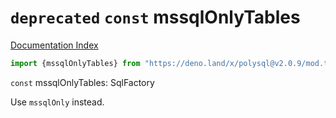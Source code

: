 # `deprecated` `const` mssqlOnlyTables

[Documentation Index](../README.md)

```ts
import {mssqlOnlyTables} from "https://deno.land/x/polysql@v2.0.9/mod.ts"
```

`const` mssqlOnlyTables: SqlFactory

Use `mssqlOnly` instead.

